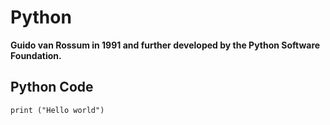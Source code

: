 # Python
<b> Guido van Rossum in 1991 and further developed by the Python Software Foundation.</b>

## Python Code

```
print ("Hello world")

```

